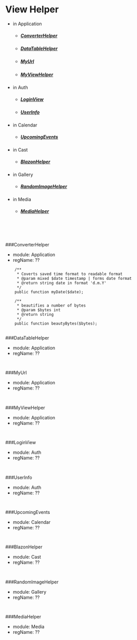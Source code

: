# View Helper
- in Application
    - ##### [ConverterHelper](#ConverterHelper) 
    - ##### [DataTableHelper](#DataTableHelper)
    - ##### [MyUrl](#MyUrl)
    - ##### [MyViewHelper](#MyViewHelper)
- in Auth
    - ##### [LoginView](#LoginView)
    - ##### [UserInfo](#UserInfo)
- in Calendar
    - ##### [UpcomingEvents](#UpcomingEvents)
- in Cast
    - ##### [BlazonHelper](#BlazonHelper)
- in Gallery
    - ##### [RandomImageHelper](#RandomImageHelper)
- in Media
    - ##### [MediaHelper](#MediaHelper)



<br><br>

<a name="ConverterHelper"></a>
---
###ConverterHelper
- module: Application
- regName: ?? 
```
    /**
     * Coverts saved time format to readable format
     * @param mixed $date timestamp | forms date format
     * @return string date in format 'd.m.Y'
     */
    public function myDate($date);
    
    /**
     * beautifies a number of bytes
     * @param $bytes int
     * @return string
     */
    public function beautyBytes($bytes);
```

<a name="ConverterHelper"></a>
---
###DataTableHelper
- module: Application
- regName: ?? 
```
```

<a name="MyUrl"></a>
---
###MyUrl
- module: Application
- regName: ?? 
```
```

<a name="MyViewHelper"></a>
---
###MyViewHelper
- module: Application
- regName: ?? 
```
```

<a name="LoginView"></a>
---
###LoginView
- module: Auth
- regName: ?? 
```
```

<a name="UserInfo"></a>
---
###UserInfo
- module: Auth
- regName: ?? 
```
```

<a name="UpcomingEvents"></a>
---
###UpcomingEvents
- module: Calendar
- regName: ?? 
```
```

<a name="BlazonHelper"></a>
---
###BlazonHelper
- module: Cast
- regName: ?? 
```
```

<a name="RandomImageHelper"></a>
---
###RandomImageHelper
- module: Gallery
- regName: ?? 
```
```

<a name="MediaHelper"></a>
---
###MediaHelper
- module: Media
- regName: ?? 
```
```